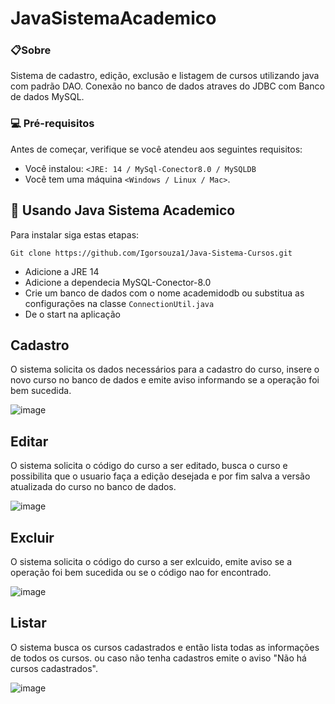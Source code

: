 # JavaSistemaAcademico

### 📋Sobre
Sistema de cadastro, edição, exclusão e listagem de cursos utilizando java com padrão DAO.
Conexão no banco de dados atraves do JDBC com Banco de dados MySQL.

### 💻 Pré-requisitos

Antes de começar, verifique se você atendeu aos seguintes requisitos:

* Você instalou: `<JRE: 14 / MySql-Conector8.0 / MySQLDB`
* Você tem uma máquina `<Windows / Linux / Mac>`.

## 🚀 Usando Java Sistema Academico

Para instalar siga estas etapas:

```
Git clone https://github.com/Igorsouza1/Java-Sistema-Cursos.git
```
- Adicione a JRE 14
- Adicione a dependecia MySQL-Conector-8.0
- Crie um banco de dados com o nome academidodb ou substitua as configurações na classe `ConnectionUtil.java`
- De o start na aplicação



## Cadastro
O sistema solicita os dados necessários para a cadastro do curso, insere o novo curso no banco de dados
e emite aviso informando se a operação foi bem sucedida.

![image](https://user-images.githubusercontent.com/71149968/123691078-2cae2f80-d823-11eb-8576-d976853c4213.png)

## Editar
O sistema solicita o código do curso a ser editado, busca o curso e possibilita que o usuario faça a edição desejada e por fim salva a versão atualizada do curso no banco de dados.

![image](https://user-images.githubusercontent.com/71149968/123691232-5a937400-d823-11eb-9095-cb17a1585551.png)

## Excluir
O sistema solicita o código do curso a ser exlcuido, emite aviso se a operação foi bem sucedida ou se o código nao for encontrado.

![image](https://user-images.githubusercontent.com/71149968/123691311-75fe7f00-d823-11eb-8464-cb6b72fe5e85.png)

## Listar
O sistema busca os cursos cadastrados e então lista todas as informações de todos os cursos. ou caso não tenha cadastros emite o aviso "Não há cursos cadastrados".

![image](https://user-images.githubusercontent.com/71149968/123691449-a3e3c380-d823-11eb-9e96-9c1645bb8d2e.png)
